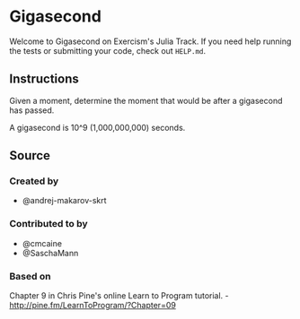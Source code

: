 # Gigasecond

Welcome to Gigasecond on Exercism's Julia Track.
If you need help running the tests or submitting your code, check out `HELP.md`.

## Instructions

Given a moment, determine the moment that would be after a gigasecond
has passed.

A gigasecond is 10^9 (1,000,000,000) seconds.

## Source

### Created by

- @andrej-makarov-skrt

### Contributed to by

- @cmcaine
- @SaschaMann

### Based on

Chapter 9 in Chris Pine's online Learn to Program tutorial. - http://pine.fm/LearnToProgram/?Chapter=09